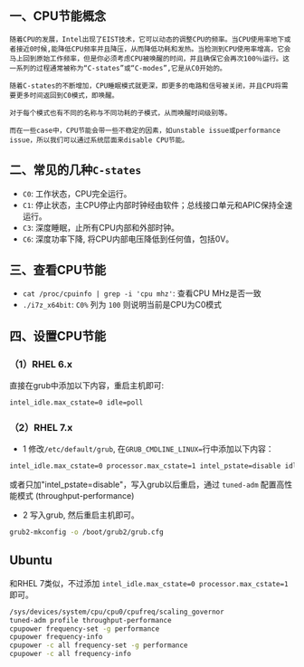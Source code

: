 ## 一、CPU节能概念

    随着CPU的发展，Intel出现了EIST技术，它可以动态的调整CPU的频率。当CPU使用率地下或者接近0时候,能降低CPU频率并且降压，从而降低功耗和发热。当检测到CPU使用率增高，它会马上回到原始工作频率，但是你必须考虑CPU被唤醒的时间，并且确保它会再次100％运行。这一系列的过程通常被称为“C-states”或“C-modes”,它是从C0开始的。

    随着C-states的不断增加，CPU睡眠模式就更深，即更多的电路和信号被关闭，并且CPU将需要更多时间返回到C0模式，即唤醒。

    对于每个模式也有不同的名称与不同功耗的子模式，从而唤醒时间级别等。

    而在一些case中，CPU节能会带一些不稳定的因素，如unstable issue或performance issue，所以我们可以通过系统层面来disable CPU节能。

## 二、常见的几种`C-states`

* `C0`: 工作状态，CPU完全运行。
* `C1`: 停止状态，主CPU停止内部时钟经由软件；总线接口单元和APIC保持全速运行。
* `C3`: 深度睡眠，止所有CPU内部和外部时钟。
* `C6`: 深度功率下降, 将CPU内部电压降低到任何值，包括0V。

## 三、查看CPU节能

* `cat /proc/cpuinfo | grep -i 'cpu mhz'`: 查看CPU MHz是否一致
* `./i7z_x64bit`: `C0%` 列为 `100` 则说明当前是CPU为C0模式

## 四、设置CPU节能

### （1）RHEL 6.x

直接在grub中添加以下内容，重启主机即可: 

```sh
intel_idle.max_cstate=0 idle=poll
```

### （2）RHEL 7.x

* 1 修改`/etc/default/grub`, 在`GRUB_CMDLINE_LINUX=`行中添加以下内容：

```sh
intel_idle.max_cstate=0 processor.max_cstate=1 intel_pstate=disable idle=poll
```

或者只加"intel_pstate=disable"，写入grub以后重启，通过 `tuned-adm` 配置高性能模式 (throughput-performance)

* 2 写入grub, 然后重启主机即可。

```sh
grub2-mkconfig -o /boot/grub2/grub.cfg
```

## Ubuntu

和RHEL 7类似，不过添加 `intel_idle.max_cstate=0 processor.max_cstate=1` 即可。


```sh
/sys/devices/system/cpu/cpu0/cpufreq/scaling_governor
tuned-adm profile throughput-performance
cpupower frequency-set -g performance
cpupower frequency-info
cpupower -c all frequency-set -g performance
cpupower -c all frequency-info
```